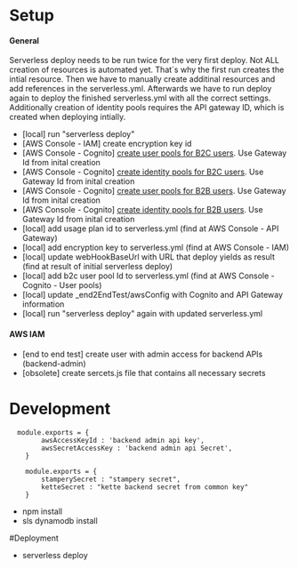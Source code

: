 # Setup
#### General
Serverless deploy needs to be run twice for the very first deploy. Not ALL creation of resources is automated yet. That´s why the first run creates the intial resource. Then we have to manually create additinal resources and add references in the serverless.yml. Afterwards we have to run deploy again to deploy the finished serverless.yml with all the correct settings. Additionally creation of identity pools requires the API gateway ID, which is created when deploying intially.

- [local] run "serverless deploy"
- [AWS Console - IAM] create encryption key id
- [AWS Console - Cognito] [create user pools for B2C users](https://serverless-stack.com/chapters/create-a-cognito-user-pool.html). Use Gateway Id from inital creation
- [AWS Console - Cognito] [create identity pools for B2C users](https://serverless-stack.com/chapters/create-a-cognito-identity-pool.html). Use Gateway Id from inital creation
- [AWS Console - Cognito] [create user pools for B2B users](https://serverless-stack.com/chapters/create-a-cognito-user-pool.html). Use Gateway Id from inital creation
- [AWS Console - Cognito] [create identity pools for B2B users](https://serverless-stack.com/chapters/create-a-cognito-identity-pool.html). Use Gateway Id from inital creation
- [local] add usage plan id to serverless.yml (find at AWS Console - API Gateway)
- [local] add encryption key to serverless.yml (find at AWS Console - IAM)
- [local] update webHookBaseUrl with URL that deploy yields as result (find at result of initial serverless deploy)
- [local] add b2c user pool Id to serverless.yml (find at AWS Console - Cognito - User pools)
- [local] update _end2EndTest/awsConfig with Cognito and API Gateway information 
- [local] run "serverless deploy" again with updated serverless.yml

#### AWS IAM
- [end to end test] create user with admin access for backend APIs (backend-admin)
- [obsolete] create sercets.js file that contains all necessary secrets

# Development
      
      module.exports = {
            awsAccessKeyId : 'backend admin api key',
            awsSecretAccessKey : 'backend admin api Secret',
        }

        module.exports = {
            stamperySecret : "stampery secret",
            ketteSecret : "kette backend secret from common key"
        }

- npm install
- sls dynamodb install

#Deployment

- serverless deploy
